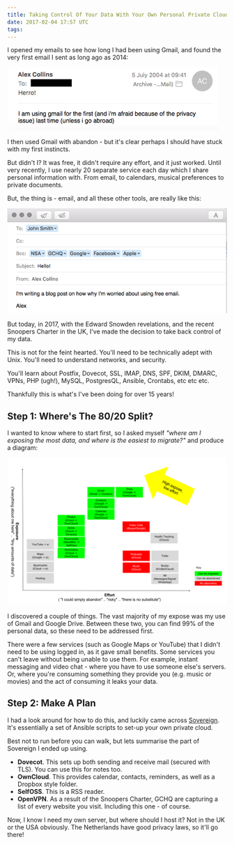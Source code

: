 ```yaml
---
title: Taking Control Of Your Data With Your Own Personal Private Cloud
date: 2017-02-04 17:57 UTC
tags:
---
```


I opened my emails to see how long I had been using Gmail, and found the very first email I sent as long ago as 2014:

![Email](../images/email2.png)

I then used Gmail with abandon - but it's clear perhaps I should have stuck with my first instincts.

But didn't I? It was free, it didn't require any effort, and it just worked. Until very recently, I use nearly 20 separate service each day which I share personal information with. From email, to calendars, musical preferences to private documents.

But, the thing is - email, and all these other tools, are really like this:

![Email](../images/email.png)

But today, in 2017, with the Edward Snowden revelations, and the recent Snoopers Charter in the UK, I've made the decision to take back control of my data.

This is not for the feint hearted. You'll need to be technically adept with Unix. You'll need to understand networks, and security.

You'll learn about Postfix, Dovecot, SSL, IMAP, DNS, SPF, DKIM, DMARC, VPNs, PHP (ugh!), MySQL, PostgresQL, Ansible, Crontabs, etc etc etc.

Thankfully this is what's I've been doing for over 15 years!

## Step 1: Where's The 80/20 Split?

I wanted to know where to start first, so I asked myself _"where am I exposing the most data, and where is the easiest to migrate?"_ and produce a diagram:

![Pain Points](../images/cloud-survival.png)

I discovered a couple of things. The vast majority of my expose was my use of Gmail and Google Drive. Between these two, you can find 99% of the personal data, so these need to be addressed first.

There were a few services (such as Google Maps or YouTube) that I didn't need to be using logged in, as it gave small benefits. Some services you can't leave without being unable to use them. For example, instant messaging and video chat - where you have to use someone else's servers. Or, where you're consuming something they provide you (e.g. music or movies) and the act of consuming it leaks your data.

## Step 2: Make A Plan

I had a look around for how to do this, and luckily came across [Sovereign](https://github.com/sovereign/sovereign). It's essentially a set of Ansible scripts to set-up your own private cloud.

Best not to run before you can walk, but lets summarise the part of Sovereign I ended up using.

* **Dovecot**. This sets up both sending and receive mail (secured with TLS). You can use this for notes too.
* **OwnCloud**. This provides calendar, contacts, reminders, as well as a Dropbox style folder.
* **SelfOSS**. This is a RSS reader.
* **OpenVPN**. As a result of the Snoopers Charter, GCHQ are capturing a list of every website you visit. Including this one - of course.

Now, I know I need my own server, but where should I host it? Not in the UK or the USA obviously. The Netherlands have good privacy laws, so it'll go there!
